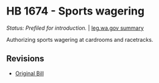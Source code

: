 # HB 1674 - Sports wagering
*Status: Prefiled for introduction.* | [leg.wa.gov summary](https://app.leg.wa.gov/billsummary?BillNumber=1674&Year=2021)

Authorizing sports wagering at cardrooms and racetracks.

## Revisions
* [Original Bill](1/)